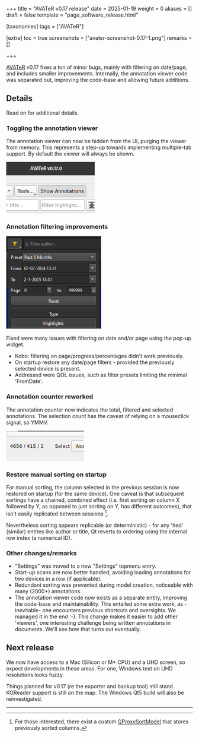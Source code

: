+++
title = "AVATeR v0.17 release"
date = 2025-01-19
weight = 0
aliases = []
draft = false
template = "page_software_release.html"

[taxonomies]
tags = ["AVATeR"]

[extra]
toc = true
screenshots = ["avater-screenshot-0.17-1.png"]
remarks = []

+++

[AVATeR](/software/avater/) v0.17 fixes a ton of minor bugs, mainly with filtering on date/page, and includes smaller improvements. Internally, the annotation viewer code was separated out, improving the code-base and allowing future additions.

<!-- more -->

## Details

Read on for additional details.

### Toggling the annotation viewer

The annotation viewer can now be hidden from the UI, purging the viewer from memory. This represents a step-up towards implementing multiple-tab support. By default the viewer will always be shown.

![](avater-screenshot-show_annotations_button.png)

### Annotation filtering improvements

![](avater-screenshot-filterwidget.png)

Fixed were many issues with filtering on date and/or page using the pop-up widget. 

- Kobo: filtering on page/progress/percentages didn't work previously.
- On startup restore any date/page filters - provided the previously selected device is present.
- Addressed were QOL issues, such as filter presets limiting the minimal 'FromDate'.

### Annotation counter reworked

The annotation counter now indicates the total, filtered and selected annotations. The selection count has the caveat of relying on a mouseclick signal, so YMMV.

![](avater-screenshot-annotation_counter.png)


### Restore manual sorting on startup

For manual sorting, the column selected in the previous session is now restored on startup (for the same device). One caveat is that subsequent sortings have a chained, combined effect (i.e. first sorting on column X followed by Y, as opposed to just sorting on Y, has different outcomes), that isn't easily replicated between sessions [^1].

Nevertheless sorting appears replicable (or deterministic) - for any 'tied' (similar) entries like author or title, Qt reverts to ordering using the internal row index (a numerical ID).

### Other changes/remarks
- "Settings" was moved to a new "Settings" topmenu entry.
- Start-up scans are now better handled, avoiding loading annotations for two devices in a row (if applicable). 
- Redundant sorting was prevented during model creation, noticeable with many (2000+) annotations.
- The annotation viewer code now exists as a separate entity, improving the code-base and maintainability. This entailed some extra work, as -inevitable- one encounters previous shortcuts and oversights. We managed it in the end :-). This change makes it easier to add other 'viewers', one interesting challenge being written annotations in documents. We'll see how that turns out eventually.

## Next release

We now have access to a Mac (Silicon or M* CPU) and a UHD screen, so expect developments in these areas. For one, Windows text on UHD resolutions looks fuzzy.

Things planned for v0.17 (re the exporter and backup tool) still stand. KOReader support is still on the map. The Windows Qt5 build will also be reinvestigated.

---

[^1]: For those interested, there exist a custom [QProxySortModel](https://github.com/dimkanovikov/MultisortTableView) that stores previously sorted columns.
